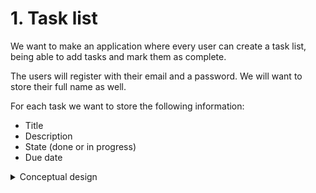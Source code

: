 # 1. Task list

We want to make an application where every user can create a task list, being able to add tasks and mark them as complete.

The users will register with their email and a password. We will want to store their full name as well.

For each task we want to store the following information:
- Title
- Description
- State (done or in progress)
- Due date

<details>
<summary>Conceptual design</summary>

- We identified two entities: `User` and `Task`.
- The `User` entity has the following attributes:
  - `email` -> marked as unique identifier
  - `password`
  - `name`
  - `id` -> marked as unique identifier. We've added this attribute to make it easier to reference the user in the future.
- The `Task` entity has the following attributes:
    - `title`
    - `description`
    - `due_date`
    - `id` -> marked as unique identifier. We've added this attribute to make it easier to reference the task in the future.
- The `User` entity can have from 0 to n tasks associated with it. 
- The `Task` entity can have only one user associated with it.

<img style="width: 100%;" src="./diagrams/conceptual/1_task_lists.png">

</details>